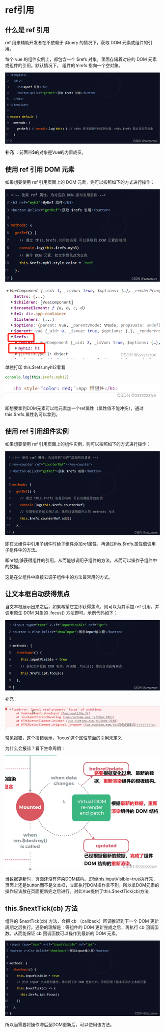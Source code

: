 # ref引用

## 什么是 ref 引用

ref 用来辅助开发者在不依赖于 jQuery 的情况下，获取 DOM 元素或组件的引用。

每个 vue 的组件实例上，都包含一个 $refs 对象，里面存储着对应的 DOM 元素或组件的引用。默认情况下， 组件的￥refs 指向一个空对象。

![1683980206477](image/ref/1683980206477.png)

**补充** ：前面带$的对象是Vue的内置成员。

## 使用 ref 引用 DOM 元素

如果想要使用 ref 引用页面上的 DOM 元素，则可以按照如下的方式进行操作：

![1683980236917](image/ref/1683980236917.png)

![1683980249108](image/ref/1683980249108.png)

单独打印 this.$refs.myh12看看

```javascript
console.log(this.$refs.myh12)
```

![1683980281074](image/ref/1683980281074.png)

即想要拿到DOM元素可以给元素加一个ref属性（属性值不能冲突），通过this.$refs.属性名可以拿到。

## 使用 ref 引用组件实例

如果想要使用 ref 引用页面上的组件实例，则可以按照如下的方式进行操作：

![1683980311551](image/ref/1683980311551.png)

即在父组件中引用子组件时给子组件添加ref属性，再通过this.$refs.属性值调用子组件中的方法。

即ref能够获得组件的引用，从而能够调用子组件的方法，从而可以操作子组件中的数据。

这是在父组件中直接去调子组件中的方法最常用的方式。

## 让文本框自动获得焦点

当文本框展示出来之后，如果希望它立即获得焦点，则可以为其添加 ref 引用，并调用原生 DOM 对象的 .focus() 方法即可。示例代码如下：

![1683980402745](image/ref/1683980402745.png)

补充：

![1683980413435](image/ref/1683980413435.png)

常见报错，这个报错表示，‘focus’这个属性前面的引用未定义

为什么会报错？看下生命周期：

![1683980458644](image/ref/1683980458644.png)

当数据更新时，页面还没有渲染DOM结构。即当this.inputVisible=true执行完，页面上还是button而不是文本框，立即执行DOM操作拿不到。所以拿DOM元素的操作应该放在页面更新完之后进行。对此Vue提供了this.$nextTick(cb)方法

## this.$nextTick(cb) 方法

组件的 $nextTick(cb) 方法，会把 cb （callback）回调推迟到下一个 DOM 更新周期之后执行。通俗的理解是：等组件的 DOM 更新完成之后，再执行 cb 回调函数。从而能保证 cb 回调函数可以操作到最新的 DOM 元素。

![1683980486500](image/ref/1683980486500.png)

所以当需要将操作滞后至DOM更新后，可以使用该方法。
